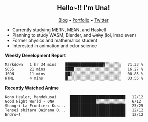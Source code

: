 <h2 align="center">
  Hello~!! I'm Una!
</h2>

<p align="center">
  <a href="https://anarchy.website/">Blog</a> &bull;
  <a href="https://una-ada.github.io/">Portfolio</a> &bull;
  <a href="https://twitter.com/xn__z7x">Twitter</a>
</p>

- Currently studying MERN, MEAN, and Haskell
- Planning to study WASM, Blender, and ~~Unity~~ (lol, lmao even)
- Former physics and mathematics student
- Interested in animation and color science

**Weekly Development Report**

<!--START_SECTION:waka-->

```txt
Markdown   1 hr 34 mins    █████████████████▓░░░░░░░   71.33 %
SCSS       21 mins         ████░░░░░░░░░░░░░░░░░░░░░   16.27 %
JSON       11 mins         ██▒░░░░░░░░░░░░░░░░░░░░░░   08.85 %
HTML       4 mins          █░░░░░░░░░░░░░░░░░░░░░░░░   03.55 %
```

<!--END_SECTION:waka-->

**Recently Watched Anime**

<!-- RECENT-ANIME:START -->

    Kono Healer, Mendokusai      █████████████████████████   12/12
    Good Night World - ONA       ████████████░░░░░░░░░░░░░   6/12
    Shangri-La Frontier: Kus...  █████████████████████████   25/25
    Tensei shitara Dainana O...  █████████████████████████   12/12
    Endro~!                      █████████████████████████   12/12
<!-- RECENT-ANIME:END -->
